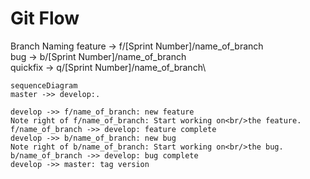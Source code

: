 # Git Flow

Branch Naming
   feature -> f/[Sprint Number]/name_of_branch\
   bug -> b/[Sprint Number]/name_of_branch\
   quickfix -> q/[Sprint Number]/name_of_branch\
```mermaid
sequenceDiagram
master ->> develop:.

develop ->> f/name_of_branch: new feature
Note right of f/name_of_branch: Start working on<br/>the feature.
f/name_of_branch ->> develop: feature complete
develop ->> b/name_of_branch: new bug
Note right of b/name_of_branch: Start working on<br/>the bug.
b/name_of_branch ->> develop: bug complete
develop ->> master: tag version
```